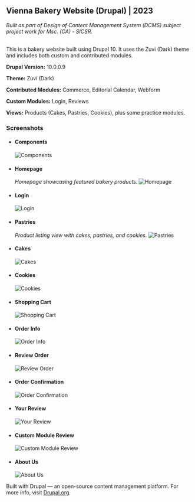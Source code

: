 ## Vienna Bakery Website (Drupal) | 2023
*Built as part of Design of Content Management System (DCMS) subject project work for Msc. (CA) - SICSR.* <br><br>

This is a bakery website built using Drupal 10. It uses the Zuvi (Dark) theme and includes both custom and contributed modules.

**Drupal Version:** 10.0.0.9  

**Theme:** Zuvi (Dark)  

**Contributed Modules:** Commerce, Editorial Calendar, Webform  

**Custom Modules:** Login, Reviews  

**Views:** Products (Cakes, Pastries, Cookies), plus some practice modules.

### Screenshots

- #### Components
  ![Components](screenshots/components.PNG)

- #### Homepage
  *Homepage showcasing featured bakery products.*
  ![Homepage](/screenshots/homepage.PNG)  

- #### Login
  ![Login](/screenshots//login.PNG)  

- #### Pastries
  *Product listing view with cakes, pastries, and cookies.*
  ![Pastries](/screenshots/pastries.PNG)  

- #### Cakes
  ![Cakes](/screenshots/cakes.PNG)  

- #### Cookies
  ![Cookies](/screenshots/cookies.PNG)  

- #### Shopping Cart
  ![Shopping Cart](/screenshots/cart.PNG)  

- #### Order Info
  ![Order Info](/screenshots/order-info.PNG)  

- #### Review Order
  ![Review Order](/screenshots/review-order.PNG)  

- #### Order Confirmation
  ![Order Confirmation](/screenshots/order-confirmation.PNG)  

- #### Your Review
  ![Your Review](/screenshots/your-review.PNG)  

- #### Custom Module Review
  ![Custom Module Review](/screenshots/custom-review.PNG)

- #### About Us
  ![About Us](/screenshots/about-us.PNG)  


Built with Drupal — an open-source content management platform. For more info, visit [Drupal.org](https://www.drupal.org).
